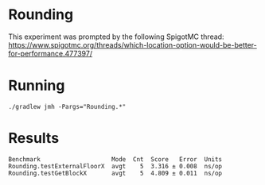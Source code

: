 # Rounding

This experiment was prompted by the following SpigotMC
thread: https://www.spigotmc.org/threads/which-location-option-would-be-better-for-performance.477397/

# Running

``` shell
./gradlew jmh -Pargs="Rounding.*"
```

# Results

```
Benchmark                    Mode  Cnt  Score   Error  Units
Rounding.testExternalFloorX  avgt    5  3.316 ± 0.008  ns/op
Rounding.testGetBlockX       avgt    5  4.809 ± 0.011  ns/op
```

